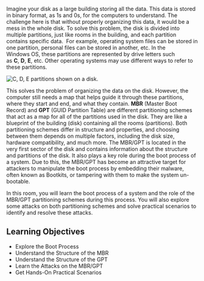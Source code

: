 Imagine your disk as a large building storing all the data. This data is stored in binary format, as 1s and 0s, for the computers to understand. The challenge here is that without properly organizing this data, it would be a mess in the whole disk. To solve this problem, the disk is divided into multiple partitions, just like rooms in the building, and each partition contains specific data.  For example, operating system files can be stored in one partition, personal files can be stored in another, etc. In the Windows OS, these partitions are represented by drive letters such as **C**, **D**, **E**, etc. Other operating systems may use different ways to refer to these partitions. 

![C, D, E partitions shown on a disk.](https://tryhackme-images.s3.amazonaws.com/user-uploads/6645aa8c024f7893371eb7ac/room-content/6645aa8c024f7893371eb7ac-1737110541741.svg)  

This solves the problem of organizing the data on the disk. However, the computer still needs a map that helps guide it through these partitions, where they start and end, and what they contain. **MBR** (Master Boot Record) and **GPT** (GUID Partition Table) are different partitioning schemes that act as a map for all of the partitions used in the disk. They are like a blueprint of the building (disk) containing all the rooms (partitions). Both partitioning schemes differ in structure and properties, and choosing between them depends on multiple factors, including the disk size, hardware compatibility, and much more. The MBR/GPT is located in the very first sector of the disk and contains information about the structure and partitions of the disk. It also plays a key role during the boot process of a system. Due to this, the MBR/GPT has become an attractive target for attackers to manipulate the boot process by embedding their malware, often known as Bootkits, or tampering with them to make the system un-bootable.

In this room, you will learn the boot process of a system and the role of the MBR/GPT partitioning schemes during this process. You will also explore some attacks on both partitioning schemes and solve practical scenarios to identify and resolve these attacks.

## Learning Objectives

- Explore the Boot Process
- Understand the Structure of the MBR
- Understand the Structure of the GPT
- Learn the Attacks on the MBR/GPT
- Get Hands-On Practical Scenarios